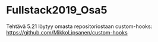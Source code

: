 # Fullstack2019_Osa5

Tehtävä 5.21 löytyy omasta repositoriostaan custom-hooks:
https://github.com/MikkoLipsanen/custom-hooks
